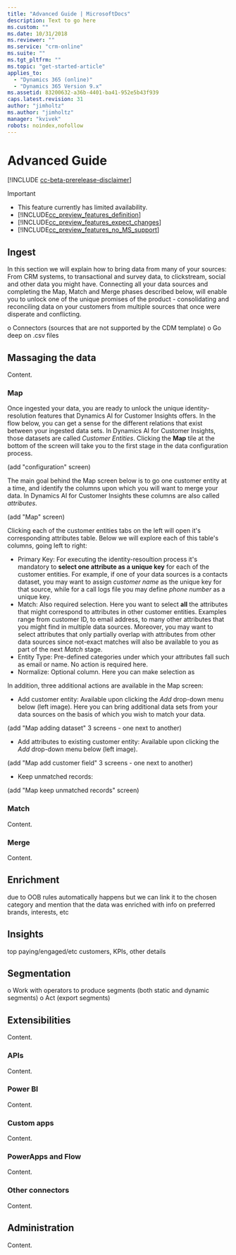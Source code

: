 ```yaml
---
title: "Advanced Guide | MicrosoftDocs"
description: Text to go here
ms.custom: ""
ms.date: 10/31/2018
ms.reviewer: ""
ms.service: "crm-online"
ms.suite: ""
ms.tgt_pltfrm: ""
ms.topic: "get-started-article"
applies_to: 
  - "Dynamics 365 (online)"
  - "Dynamics 365 Version 9.x"
ms.assetid: 83200632-a36b-4401-ba41-952e5b43f939
caps.latest.revision: 31
author: "jimholtz"
ms.author: "jimholtz"
manager: "kvivek"
robots: noindex,nofollow
---
```

# Advanced Guide

[!INCLUDE [cc-beta-prerelease-disclaimer](../includes/cc-beta-prerelease-disclaimer.md)]

> [!IMPORTANT]
> - This feature currently has limited availability.
> - [!INCLUDE[cc_preview_features_definition](../includes/cc-preview-features-definition.md)]  
> - [!INCLUDE[cc_preview_features_expect_changes](../includes/cc-preview-features-expect-changes.md)]  
> - [!INCLUDE[cc_preview_features_no_MS_support](../includes/cc-preview-features-no-ms-support.md)]  

## Ingest
In this section we will explain how to bring data from many of your sources: From CRM systems, to transactional and survey data, to clickstream, social and other data you might have. Connecting all your data sources and completing the Map, Match and Merge phases described below, will enable you to unlock one of the unique promises of the product - consolidating and reconciling data on your customers from multiple sources that once were disperate and conflicting. 

o	Connectors (sources that are not supported by the CDM template)
o	Go deep on .csv files



## Massaging the data
Content.

### Map
Once ingested your data, you are ready to unlock the unique identity-resolution features that Dynamics AI for Customer Insights offers.
In the flow below, you can get a sense for the different relations that exist between your ingested data sets. In Dynamics AI for Customer Insights, those datasets are called *Customer Entities*. Clicking the **Map** tile at the bottom of the screen will take you to the first stage in the data configuration process.

(add "configuration" screen)

The main goal behind the Map screen below is to go one customer entity at a time, and identify the columns upon which you will want to merge your data. In Dynamics AI for Customer Insights these columns are also called *attributes*. 

(add "Map" screen)

Clicking each of the customer entities tabs on the left will open it's corresponding attributes table. Below we will explore each of this table's columns, going left to right:
- Primary Key: For executing the identity-resoultion process it's mandatory to **select one attribute as a unique key** for each of the customer entities. For example, if one of your data sources is a contacts dataset, you may want to assign *customer name* as the unique key for that source, while for a call logs file you may define *phone number* as a unique key.
- Match: Also required selection. Here you want to select **all** the attributes that might correspond to attributes in other customer entities. Examples range from customer ID, to email address, to many other attributes that you might find in multiple data sources. Moreover, you may want to select attributes that only partially overlap with attributes from other data sources since not-exact matches will also be available to you as part of the next *Match* stage. 
- Entity Type: Pre-defined categories under which your attributes fall such as email or name. No action is required here.
- Normalize: Optional column. Here you can make selection as 

In addition, three additional actions are available in the Map screen:
- Add customer entity: Available upon clicking the *Add* drop-down menu below (left image). Here you can bring additional data sets from your data sources on the basis of which you wish to match your data. 

(add "Map adding dataset" 3 screens - one next to another)

- Add attributes to existing customer entity: Available upon clicking the *Add* drop-down menu below (left image).

(add "Map add customer field" 3 screens - one next to another)

- Keep unmatched records:

(add "Map keep unmatched records" screen)


### Match
Content.

### Merge
Content.

## Enrichment
due to OOB rules automatically happens but we can link it to the chosen category and mention that the data was enriched with info on preferred brands, interests, etc

## Insights
top paying/engaged/etc customers, KPIs, other details

## Segmentation
o	Work with operators to produce segments (both static and dynamic segments)
o	Act (export segments)

## Extensibilities
Content.

### APIs
Content.

### Power BI
Content.

### Custom apps
Content.

### PowerApps and Flow
Content.

### Other connectors
Content.

## Administration
Content.

